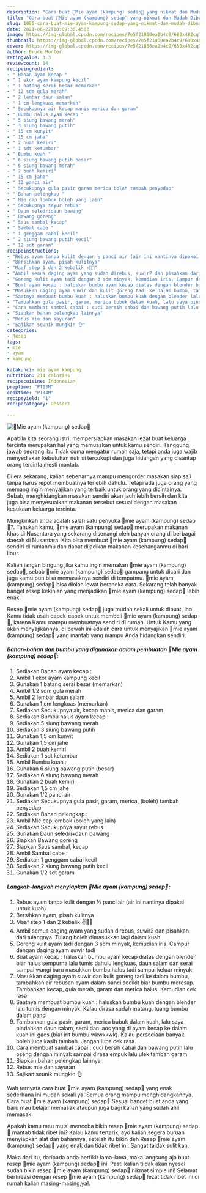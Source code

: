 ```yaml
---
description: "Cara buat 🐥Mie ayam (kampung) sedap🐥 yang nikmat dan Mudah Dibuat"
title: "Cara buat 🐥Mie ayam (kampung) sedap🐥 yang nikmat dan Mudah Dibuat"
slug: 1095-cara-buat-mie-ayam-kampung-sedap-yang-nikmat-dan-mudah-dibuat
date: 2021-06-22T10:09:36.450Z
image: https://img-global.cpcdn.com/recipes/7e5f21860ea2b4c9/680x482cq70/🐥mie-ayam-kampung-sedap🐥-foto-resep-utama.jpg
thumbnail: https://img-global.cpcdn.com/recipes/7e5f21860ea2b4c9/680x482cq70/🐥mie-ayam-kampung-sedap🐥-foto-resep-utama.jpg
cover: https://img-global.cpcdn.com/recipes/7e5f21860ea2b4c9/680x482cq70/🐥mie-ayam-kampung-sedap🐥-foto-resep-utama.jpg
author: Bruce Hunter
ratingvalue: 3.3
reviewcount: 14
recipeingredient:
- " Bahan ayam kecap "
- " 1 ekor ayam kampung kecil"
- " 1 batang serai besar memarkan"
- " 12 sdm gula merah"
- " 2 lembar daun salam"
- " 1 cm lengkuas memarkan"
- " Secukupnya air kecap manis merica dan garam"
- " Bumbu halus ayam kecap "
- " 5 siung bawang merah"
- " 3 siung bawang putih"
- " 15 cm kunyit"
- " 15 cm jahe"
- " 2 buah kemiri"
- " 1 sdt ketumbar"
- " Bumbu kuah "
- " 6 siung bawang putih besar"
- " 6 siung bawang merah"
- " 2 buah kemiri"
- " 15 cm jahe"
- " 12 panci air"
- " Secukupnya gula pasir garam merica boleh tambah penyedap"
- " Bahan pelengkap "
- " Mie cap lombok boleh yang lain"
- " Secukupnya sayur rebus"
- " Daun seledridaun bawang"
- " Bawang goreng"
- " Saus sambal kecap"
- " Sambal cabe "
- " 1 genggam cabai kecil"
- " 2 siung bawang putih kecil"
- " 12 sdt garam"
recipeinstructions:
- "Rebus ayam tanpa kulit dengan ½ panci air (air ini nantinya dipakai untuk kuah)"
- "Bersihkan ayam, pisah kulitnya"
- "Maaf step 1 dan 2 kebalik ✌🙏😬"
- "Ambil semua daging ayam yang sudah direbus, suwir2 dan pisahkan dari tulangnya. Tulang boleh dimasukkan lagi dalam kuah"
- "Goreng kulit ayam tadi dengan 3 sdm minyak, kemudian iris. Campur dengan daging ayam suwir tadi"
- "Buat ayam kecap : haluskan bumbu ayam kecap diatas dengan blender biar halus sempurna lalu tumis dahulu lengkuas, daun salam dan serai sampai wangi baru masukkan bumbu halus tadi sampai keluar minyak"
- "Masukkan daging ayam suwir dan kulit goreng tadi ke dalam bumbu, tambahkan air rebusan ayam dalam panci sedikit biar bumbu meresap. Tambahkan kecap, gula merah, garam dan merica halus. Kemudian cek rasa."
- "Saatnya membuat bumbu kuah : haluskan bumbu kuah dengan blender lalu tumis dengan minyak. Kalau dirasa sudah matang, tuang bumbu dalam panci"
- "Tambahkan gula pasir, garam, merica bubuk dalam kuah, lalu saya pindahkan daun salam, serai dan laos yang di ayam kecap ke dalam kuah ini gaes (biar irit bumbu wkwkkwk). Kalau persediaan banyak boleh juga kasih tambah. Jangan lupa cek rasa."
- "Cara membuat sambal cabai : cuci bersih cabai dan bawang putih lalu oseng dengan minyak sampai dirasa empuk lalu ulek tambah garam"
- "Siapkan bahan pelengkap lainnya"
- "Rebus mie dan sayuran"
- "Sajikan seunik mungkin 👌"
categories:
- Resep
tags:
- mie
- ayam
- kampung

katakunci: mie ayam kampung 
nutrition: 214 calories
recipecuisine: Indonesian
preptime: "PT13M"
cooktime: "PT34M"
recipeyield: "1"
recipecategory: Dessert

---
```



![🐥Mie ayam (kampung) sedap🐥](https://img-global.cpcdn.com/recipes/7e5f21860ea2b4c9/680x482cq70/🐥mie-ayam-kampung-sedap🐥-foto-resep-utama.jpg)

Apabila kita seorang istri, mempersiapkan masakan lezat buat keluarga tercinta merupakan hal yang memuaskan untuk kamu sendiri. Tanggung jawab seorang ibu Tidak cuma mengatur rumah saja, tetapi anda juga wajib menyediakan kebutuhan nutrisi tercukupi dan juga hidangan yang disantap orang tercinta mesti mantab.

Di era  sekarang, kalian sebenarnya mampu mengorder masakan siap saji tanpa harus repot membuatnya terlebih dahulu. Tetapi ada juga orang yang memang ingin menyajikan yang terbaik untuk orang yang dicintainya. Sebab, menghidangkan masakan sendiri akan jauh lebih bersih dan kita juga bisa menyesuaikan makanan tersebut sesuai dengan masakan kesukaan keluarga tercinta. 



Mungkinkah anda adalah salah satu penyuka 🐥mie ayam (kampung) sedap🐥?. Tahukah kamu, 🐥mie ayam (kampung) sedap🐥 merupakan makanan khas di Nusantara yang sekarang disenangi oleh banyak orang di berbagai daerah di Nusantara. Kita bisa membuat 🐥mie ayam (kampung) sedap🐥 sendiri di rumahmu dan dapat dijadikan makanan kesenanganmu di hari libur.

Kalian jangan bingung jika kamu ingin memakan 🐥mie ayam (kampung) sedap🐥, sebab 🐥mie ayam (kampung) sedap🐥 gampang untuk dicari dan juga kamu pun bisa memasaknya sendiri di tempatmu. 🐥mie ayam (kampung) sedap🐥 bisa diolah lewat beraneka cara. Sekarang telah banyak banget resep kekinian yang menjadikan 🐥mie ayam (kampung) sedap🐥 lebih enak.

Resep 🐥mie ayam (kampung) sedap🐥 juga mudah sekali untuk dibuat, lho. Kamu tidak usah capek-capek untuk membeli 🐥mie ayam (kampung) sedap🐥, karena Kamu mampu membuatnya sendiri di rumah. Untuk Kamu yang akan menyajikannya, di bawah ini adalah cara untuk menyajikan 🐥mie ayam (kampung) sedap🐥 yang mantab yang mampu Anda hidangkan sendiri.

<!--inarticleads1-->

##### Bahan-bahan dan bumbu yang digunakan dalam pembuatan 🐥Mie ayam (kampung) sedap🐥:

1. Sediakan  Bahan ayam kecap :
1. Ambil  1 ekor ayam kampung kecil
1. Gunakan  1 batang serai besar (memarkan)
1. Ambil  1/2 sdm gula merah
1. Ambil  2 lembar daun salam
1. Gunakan  1 cm lengkuas (memarkan)
1. Sediakan  Secukupnya air, kecap manis, merica dan garam
1. Sediakan  Bumbu halus ayam kecap :
1. Sediakan  5 siung bawang merah
1. Sediakan  3 siung bawang putih
1. Gunakan  1,5 cm kunyit
1. Gunakan  1,5 cm jahe
1. Ambil  2 buah kemiri
1. Sediakan  1 sdt ketumbar
1. Ambil  Bumbu kuah :
1. Gunakan  6 siung bawang putih (besar)
1. Sediakan  6 siung bawang merah
1. Gunakan  2 buah kemiri
1. Sediakan  1,5 cm jahe
1. Gunakan  1/2 panci air
1. Sediakan  Secukupnya gula pasir, garam, merica, (boleh) tambah penyedap
1. Sediakan  Bahan pelengkap :
1. Ambil  Mie cap lombok (boleh yang lain)
1. Sediakan  Secukupnya sayur rebus
1. Gunakan  Daun seledri+daun bawang
1. Siapkan  Bawang goreng
1. Siapkan  Saus sambal, kecap
1. Ambil  Sambal cabe :
1. Sediakan  1 genggam cabai kecil
1. Sediakan  2 siung bawang putih kecil
1. Gunakan  1/2 sdt garam




<!--inarticleads2-->

##### Langkah-langkah menyiapkan 🐥Mie ayam (kampung) sedap🐥:

1. Rebus ayam tanpa kulit dengan ½ panci air (air ini nantinya dipakai untuk kuah)
1. Bersihkan ayam, pisah kulitnya
1. Maaf step 1 dan 2 kebalik ✌🙏😬
1. Ambil semua daging ayam yang sudah direbus, suwir2 dan pisahkan dari tulangnya. Tulang boleh dimasukkan lagi dalam kuah
1. Goreng kulit ayam tadi dengan 3 sdm minyak, kemudian iris. Campur dengan daging ayam suwir tadi
1. Buat ayam kecap : haluskan bumbu ayam kecap diatas dengan blender biar halus sempurna lalu tumis dahulu lengkuas, daun salam dan serai sampai wangi baru masukkan bumbu halus tadi sampai keluar minyak
1. Masukkan daging ayam suwir dan kulit goreng tadi ke dalam bumbu, tambahkan air rebusan ayam dalam panci sedikit biar bumbu meresap. Tambahkan kecap, gula merah, garam dan merica halus. Kemudian cek rasa.
1. Saatnya membuat bumbu kuah : haluskan bumbu kuah dengan blender lalu tumis dengan minyak. Kalau dirasa sudah matang, tuang bumbu dalam panci
1. Tambahkan gula pasir, garam, merica bubuk dalam kuah, lalu saya pindahkan daun salam, serai dan laos yang di ayam kecap ke dalam kuah ini gaes (biar irit bumbu wkwkkwk). Kalau persediaan banyak boleh juga kasih tambah. Jangan lupa cek rasa.
1. Cara membuat sambal cabai : cuci bersih cabai dan bawang putih lalu oseng dengan minyak sampai dirasa empuk lalu ulek tambah garam
1. Siapkan bahan pelengkap lainnya
1. Rebus mie dan sayuran
1. Sajikan seunik mungkin 👌




Wah ternyata cara buat 🐥mie ayam (kampung) sedap🐥 yang enak sederhana ini mudah sekali ya! Semua orang mampu menghidangkannya. Cara buat 🐥mie ayam (kampung) sedap🐥 Sesuai banget buat anda yang baru mau belajar memasak ataupun juga bagi kalian yang sudah ahli memasak.

Apakah kamu mau mulai mencoba bikin resep 🐥mie ayam (kampung) sedap🐥 mantab tidak ribet ini? Kalau kamu tertarik, ayo kalian segera buruan menyiapkan alat dan bahannya, setelah itu bikin deh Resep 🐥mie ayam (kampung) sedap🐥 yang enak dan tidak ribet ini. Sangat taidak sulit kan. 

Maka dari itu, daripada anda berfikir lama-lama, maka langsung aja buat resep 🐥mie ayam (kampung) sedap🐥 ini. Pasti kalian tiidak akan nyesel sudah bikin resep 🐥mie ayam (kampung) sedap🐥 nikmat simple ini! Selamat berkreasi dengan resep 🐥mie ayam (kampung) sedap🐥 lezat tidak ribet ini di rumah kalian masing-masing,ya!.


